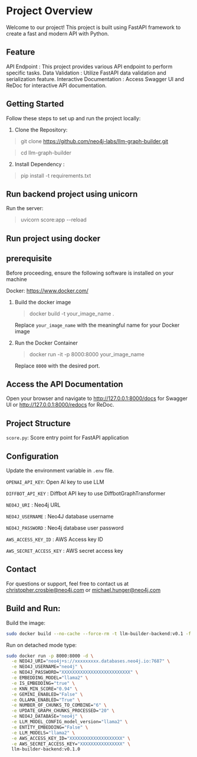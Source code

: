 # Project Overview
Welcome to our project! This project is built using FastAPI framework to create a fast and modern API with Python.

## Feature
API Endpoint : This project provides various API endpoint to perform specific tasks.
Data Validation : Utilize FastAPI data validation and serialization feature.
Interactive Documentation : Access Swagger UI and ReDoc for interactive API documentation.

## Getting Started 

Follow these steps to set up and run the project locally:

1. Clone the Repository:

> git clone https://github.com/neo4j-labs/llm-graph-builder.git

> cd llm-graph-builder

2. Install Dependency :

> pip install -t requirements.txt

## Run backend project using unicorn
Run the server:
> uvicorn score:app --reload

## Run project using docker
## prerequisite 
Before proceeding, ensure the following software is installed on your machine

Docker: https://www.docker.com/

1. Build the docker image
   > docker build -t your_image_name .
   
   Replace `your_image_name` with the meaningful name for your Docker image

2. Run the Docker Container
   > docker run -it -p 8000:8000 your_image_name
   
   Replace `8000` with the desired port.

## Access the API Documentation
Open your browser and navigate to
http://127.0.0.1:8000/docs for Swagger UI or
http://127.0.0.1:8000/redocs for ReDoc.

## Project Structure
`score.py`: Score entry point for FastAPI application

## Configuration

Update the environment variable in `.env` file.

`OPENAI_API_KEY`: Open AI key to use LLM

`DIFFBOT_API_KEY` : Diffbot API key to use DiffbotGraphTransformer

`NEO4J_URI` : Neo4j URL

`NEO4J_USERNAME` : Neo4J database username

`NEO4J_PASSWORD` : Neo4j database user password

`AWS_ACCESS_KEY_ID` : AWS Access key ID

`AWS_SECRET_ACCESS_KEY` : AWS secret access key


## Contact
For questions or support, feel free to contact us at christopher.crosbie@neo4j.com or michael.hunger@neo4j.com

## Build and Run:

Build the image:
```bash
sudo docker build --no-cache --force-rm -t llm-builder-backend:v0.1 -f Dockerfile .
```

Run on detached mode type:
```bash
sudo docker run -p 8000:8000 -d \
  -e NEO4J_URI="neo4j+s://xxxxxxxxx.databases.neo4j.io:7687" \
  -e NEO4J_USERNAME="neo4j" \
  -e NEO4J_PASSWORD="XXXXXXXXXXXXXXXXXXXXXXXXXX" \
  -e EMBEDDING_MODEL="llama2" \
  -e IS_EMBEDDING="true" \
  -e KNN_MIN_SCORE="0.94" \
  -e GEMINI_ENABLED="False" \
  -e OLLAMA_ENABLED="True" \
  -e NUMBER_OF_CHUNKS_TO_COMBINE="6" \
  -e UPDATE_GRAPH_CHUNKS_PROCESSED="20" \
  -e NEO4J_DATABASE="neo4j" \
  -e LLM_MODEL_CONFIG_model_version="llama2" \
  -e ENTITY_EMBEDDING="False" \
  -e LLM_MODELS="llama2" \
  -e AWS_ACCESS_KEY_ID="XXXXXXXXXXXXXXXXXXXX" \
  -e AWS_SECRET_ACCESS_KEY="XXXXXXXXXXXXXXXX" \
  llm-builder-backend:v0.1.0
```
